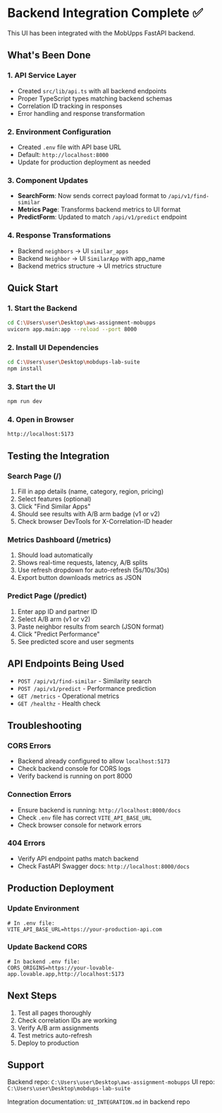 # Backend Integration Complete ✅

This UI has been integrated with the MobUpps FastAPI backend.

## What's Been Done

### 1. API Service Layer
- Created `src/lib/api.ts` with all backend endpoints
- Proper TypeScript types matching backend schemas
- Correlation ID tracking in responses
- Error handling and response transformation

### 2. Environment Configuration
- Created `.env` file with API base URL
- Default: `http://localhost:8000`
- Update for production deployment as needed

### 3. Component Updates
- **SearchForm**: Now sends correct payload format to `/api/v1/find-similar`
- **Metrics Page**: Transforms backend metrics to UI format
- **PredictForm**: Updated to match `/api/v1/predict` endpoint

### 4. Response Transformations
- Backend `neighbors` → UI `similar_apps`
- Backend `Neighbor` → UI `SimilarApp` with app_name
- Backend metrics structure → UI metrics structure

## Quick Start

### 1. Start the Backend
```bash
cd C:\Users\user\Desktop\aws-assignment-mobupps
uvicorn app.main:app --reload --port 8000
```

### 2. Install UI Dependencies
```bash
cd C:\Users\user\Desktop\mobdups-lab-suite
npm install
```

### 3. Start the UI
```bash
npm run dev
```

### 4. Open in Browser
```
http://localhost:5173
```

## Testing the Integration

### Search Page (/)
1. Fill in app details (name, category, region, pricing)
2. Select features (optional)
3. Click "Find Similar Apps"
4. Should see results with A/B arm badge (v1 or v2)
5. Check browser DevTools for X-Correlation-ID header

### Metrics Dashboard (/metrics)
1. Should load automatically
2. Shows real-time requests, latency, A/B splits
3. Use refresh dropdown for auto-refresh (5s/10s/30s)
4. Export button downloads metrics as JSON

### Predict Page (/predict)
1. Enter app ID and partner ID
2. Select A/B arm (v1 or v2)
3. Paste neighbor results from search (JSON format)
4. Click "Predict Performance"
5. See predicted score and user segments

## API Endpoints Being Used

- `POST /api/v1/find-similar` - Similarity search
- `POST /api/v1/predict` - Performance prediction
- `GET /metrics` - Operational metrics
- `GET /healthz` - Health check

## Troubleshooting

### CORS Errors
- Backend already configured to allow `localhost:5173`
- Check backend console for CORS logs
- Verify backend is running on port 8000

### Connection Errors
- Ensure backend is running: `http://localhost:8000/docs`
- Check `.env` file has correct `VITE_API_BASE_URL`
- Check browser console for network errors

### 404 Errors
- Verify API endpoint paths match backend
- Check FastAPI Swagger docs: `http://localhost:8000/docs`

## Production Deployment

### Update Environment
```env
# In .env file:
VITE_API_BASE_URL=https://your-production-api.com
```

### Update Backend CORS
```env
# In backend .env file:
CORS_ORIGINS=https://your-lovable-app.lovable.app,http://localhost:5173
```

## Next Steps

1. Test all pages thoroughly
2. Check correlation IDs are working
3. Verify A/B arm assignments
4. Test metrics auto-refresh
5. Deploy to production

## Support

Backend repo: `C:\Users\user\Desktop\aws-assignment-mobupps`
UI repo: `C:\Users\user\Desktop\mobdups-lab-suite`

Integration documentation: `UI_INTEGRATION.md` in backend repo
